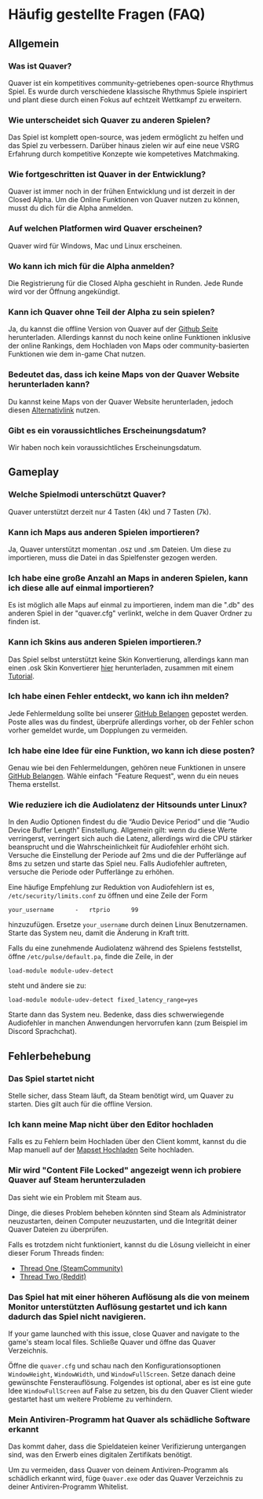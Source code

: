 # Häufig gestellte Fragen (FAQ)

## Allgemein

### Was ist Quaver?

Quaver ist ein kompetitives community-getriebenes open-source Rhythmus Spiel. Es wurde durch verschiedene klassische Rhythmus Spiele inspiriert und plant diese durch einen Fokus auf echtzeit Wettkampf zu erweitern.

### Wie unterscheidet sich Quaver zu anderen Spielen?

Das Spiel ist komplett open-source, was jedem ermöglicht zu helfen und das Spiel zu verbessern. Darüber hinaus zielen wir auf eine neue VSRG Erfahrung durch kompetitive Konzepte wie kompetetives Matchmaking.

### Wie fortgeschritten ist Quaver in der Entwicklung?

Quaver ist immer noch in der frühen Entwicklung und ist derzeit in der Closed Alpha. Um die Online Funktionen von Quaver nutzen zu können, musst du dich für die Alpha anmelden.

### Auf welchen Platformen wird Quaver erscheinen?

Quaver wird für Windows, Mac und Linux erscheinen.

### Wo kann ich mich für die Alpha anmelden?

Die Registrierung für die Closed Alpha geschieht in Runden. Jede Runde wird vor der Öffnung angekündigt.

### Kann ich Quaver ohne Teil der Alpha zu sein spielen?

Ja, du kannst die offline Version von Quaver auf der [Github Seite](https://github.com/Quaver/Quaver/releases) herunterladen. Allerdings kannst du noch keine online Funktionen inklusive der online Rankings, dem Hochladen von Maps oder community-basierten Funktionen wie dem in-game Chat nutzen.

### Bedeutet das, dass ich keine Maps von der Quaver Website herunterladen kann?

Du kannst keine Maps von der Quaver Website herunterladen, jedoch diesen [Alternativlink](https://rhythmgamers.net/pack/) nutzen.

### Gibt es ein voraussichtliches Erscheinungsdatum?

Wir haben noch kein voraussichtliches Erscheinungsdatum.

## Gameplay

### Welche Spielmodi unterschützt Quaver?

Quaver unterstützt derzeit nur 4 Tasten (4k) und 7 Tasten (7k).

### Kann ich Maps aus anderen Spielen importieren?

Ja, Quaver unterstützt momentan .osz und .sm Dateien. Um diese zu importieren, muss die Datei in das Spielfenster gezogen werden.

### Ich habe eine große Anzahl an Maps in anderen Spielen, kann ich diese alle auf einmal importieren?

Es ist möglich alle Maps auf einmal zu importieren, indem man die ".db" des anderen Spiel in der "quaver.cfg" verlinkt, welche in dem Quaver Ordner zu finden ist.

### Kann ich Skins aus anderen Spielen importieren.?

Das Spiel selbst unterstützt keine Skin Konvertierung, allerdings kann man einen .osk Skin Konvertierer [hier](https://rhythmgamers.net/QBC/) herunterladen, zusammen mit einem [Tutorial](https://www.youtube.com/watch?v=pWeLbx48NVI).

### Ich habe einen Fehler entdeckt, wo kann ich ihn melden?

Jede Fehlermeldung sollte bei unserer [GitHub Belangen](https://github.com/Quaver/Quaver/issues) gepostet werden. Poste alles was du findest, überprüfe allerdings vorher, ob der Fehler schon vorher gemeldet wurde, um Dopplungen zu vermeiden.

### Ich habe eine Idee für eine Funktion, wo kann ich diese posten?

Genau wie bei den Fehlermeldungen, gehören neue Funktionen in unsere [GitHub Belangen](https://github.com/Quaver/Quaver/issues). Wähle einfach "Feature Request", wenn du ein neues Thema erstellst.

### Wie reduziere ich die Audiolatenz der Hitsounds unter Linux?

In den Audio Optionen findest du die “Audio Device Period” und die “Audio Device Buffer Length” Einstellung. Allgemein gilt: wenn du diese Werte verringerst, verringert sich auch die Latenz, allerdings wird die CPU stärker beansprucht und die Wahrscheinlichkeit für Audiofehler erhöht sich. Versuche die Einstellung der Periode auf 2ms und die der Pufferlänge auf 8ms zu setzen und starte das Spiel neu. Falls Audiofehler auftreten, versuche die Periode oder Pufferlänge zu erhöhen.

Eine häufige Empfehlung zur Reduktion von Audiofehlern ist es, `/etc/security/limits.conf` zu öffnen und eine Zeile der Form
```
your_username      -   rtprio      99
```
hinzuzufügen. Ersetze `your_username` durch deinen Linux Benutzernamen. Starte das System neu, damit die Änderung in Kraft tritt.

Falls du eine zunehmende Audiolatenz während des Spielens feststellst, öffne `/etc/pulse/default.pa`, finde die Zeile, in der
```
load-module module-udev-detect
```
steht und ändere sie zu:
```
load-module module-udev-detect fixed_latency_range=yes
```
Starte dann das System neu. Bedenke, dass dies schwerwiegende Audiofehler in manchen Anwendungen hervorrufen kann (zum Beispiel im Discord Sprachchat).

## Fehlerbehebung

### Das Spiel startet nicht

Stelle sicher, dass Steam läuft, da Steam benötigt wird, um Quaver zu starten. Dies gilt auch für die offline Version.

### Ich kann meine Map nicht über den Editor hochladen

Falls es zu Fehlern beim Hochladen über den Client kommt, kannst du die Map manuell auf der [Mapset Hochladen](https://quavergame.com/upload/mapset/) Seite hochladen.

### Mir wird "Content File Locked" angezeigt wenn ich probiere Quaver auf Steam herunterzuladen

Das sieht wie ein Problem mit Steam aus.

Dinge, die dieses Problem beheben könnten sind Steam als Administrator neuzustarten, deinen Computer neuzustarten, und die Integrität deiner Quaver Dateien zu überprüfen.

Falls es trotzdem nicht funktioniert, kannst du die Lösung vielleicht in einer dieser Forum Threads finden:
- [Thread One (SteamCommunity)](https://steamcommunity.com/app/346110/discussions/0/333656722964822410/)
- [Thread Two (Reddit)](https://www.reddit.com/r/Steam/comments/5cnjzf/content_file_locked/)

### Das Spiel hat mit einer höheren Auflösung als die von meinem Monitor unterstützten Auflösung gestartet und ich kann dadurch das Spiel nicht navigieren.

If your game launched with this issue, close Quaver and navigate to the game's steam local files.
Schließe Quaver und öffne das Quaver Verzeichnis.

Öffne die `quaver.cfg` und schau nach den Konfigurationsoptionen `WindowHeight`, `WindowWidth`, und `WindowFullScreen`. Setze danach deine gewünschte Fensterauflösung. Folgendes ist optional, aber es ist eine gute Idee `WindowFullScreen` auf False zu setzen, bis du den Quaver Client wieder gestartet hast um weitere Probleme zu verhindern.

### Mein Antiviren-Programm hat Quaver als schädliche Software erkannt

Das kommt daher, dass die Spieldateien keiner Verifizierung untergangen sind, was den Erwerb eines digitalen Zertifikats benötigt.

Um zu vermeiden, dass Quaver von deinem Antiviren-Programm als schädlich erkannt wird, füge `Quaver.exe` oder das Quaver Verzeichnis zu deiner Antiviren-Programm Whitelist.
